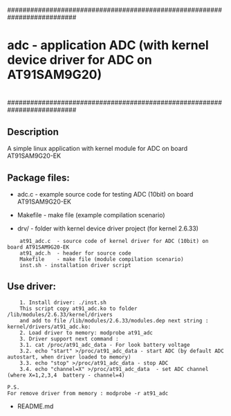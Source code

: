 ##########################################################################
#
# adc - application ADC (with kernel device driver for ADC on AT91SAM9G20)
#
##########################################################################

## Description

A simple linux application with kernel module for ADC on board AT91SAM9G20-EK

## Package files:

* adc.c		- example source code for testing ADC (10bit) on board AT91SAM9G20-EK

* Makefile	- make file (example compilation scenario)

* drv/		- folder with kernel device driver project (for kernel 2.6.33)
```
    at91_adc.c	- source code of kernel driver for ADC (10bit) on board AT91SAM9G20-EK
    at91_adc.h	- header for source code
    Makefile	- make file (module compilation scenario)
    inst.sh	- installation driver script
```

##  Use driver:
```
    1. Install driver: ./inst.sh
	This script copy at91_adc.ko to folder /lib/modules/2.6.33/kernel/drivers
	and add to file /lib/modules/2.6.33/modules.dep next string : kernel/drivers/at91_adc.ko:
    2. Load driver to memory: modprobe at91_adc
    3. Driver support next command :
	3.1. cat /proc/at91_adc_data - For look battery voltage
	3.2. echo "start" >/proc/at91_adc_data - start ADC (by default ADC autostart, when driver loaded to memory)
	3.3. echo "stop" >/proc/at91_adc_data - stop ADC
	3.4. echo "channel=X" >/proc/at91_adc_data  - set ADC channel (where X=1,2,3,4  battery - channel=4)
```
    P.S.
	For remove driver from memory : modprobe -r at91_adc

* README.md


